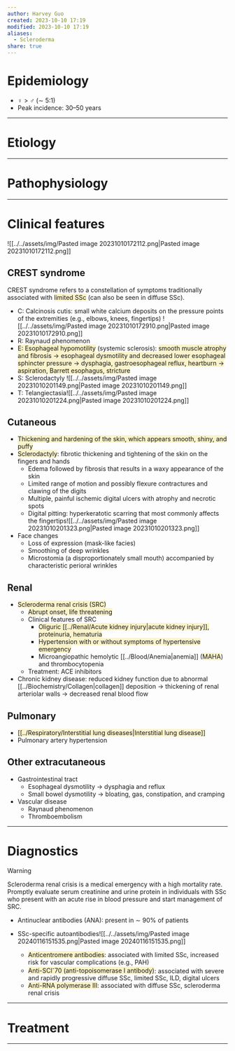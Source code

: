 ```yaml
---
author: Harvey Guo
created: 2023-10-10 17:19
modified: 2023-10-10 17:19
aliases:
  - Scleroderma
share: true
---
```

# Epidemiology
- ♀ > ♂ (∼ 5:1)
- Peak incidence: 30–50 years

---
# Etiology


---
# Pathophysiology


---
# Clinical features
![[../../assets/img/Pasted image 20231010172112.png|Pasted image 20231010172112.png]]
## CREST syndrome
CREST syndrome refers to a constellation of symptoms traditionally associated with <span style="background:rgba(240, 200, 0, 0.2)">limited SSc</span> (can also be seen in diffuse SSc).
- C: Calcinosis cutis: small white calcium deposits on the pressure points of the extremities (e.g., elbows, knees, fingertips) ![[../../assets/img/Pasted image 20231010172910.png|Pasted image 20231010172910.png]]
- R: Raynaud phenomenon 
- <span style="background:rgba(240, 200, 0, 0.2)">E: Esophageal hypomotility</span> (systemic sclerosis): <span style="background:rgba(240, 200, 0, 0.2)">smooth muscle atrophy and fibrosis → esophageal dysmotility and decreased lower esophageal sphincter pressure → dysphagia, gastroesophageal reflux, heartburn → aspiration, Barrett esophagus, stricture</span>
- S: Sclerodactyly ![[../../assets/img/Pasted image 20231010201149.png|Pasted image 20231010201149.png]]
- T: Telangiectasia![[../../assets/img/Pasted image 20231010201224.png|Pasted image 20231010201224.png]]
## Cutaneous
- <span style="background:rgba(240, 200, 0, 0.2)">Thickening and hardening of the skin, which appears smooth, shiny, and puffy</span>
- <span style="background:rgba(240, 200, 0, 0.2)">Sclerodactyly</span>: fibrotic thickening and tightening of the skin on the fingers and hands 
	- Edema followed by fibrosis that results in a waxy appearance of the skin
	- Limited range of motion and possibly flexure contractures and clawing of the digits
	- Multiple, painful ischemic digital ulcers with atrophy and necrotic spots
	- Digital pitting: hyperkeratotic scarring that most commonly affects the fingertips![[../../assets/img/Pasted image 20231010201323.png|Pasted image 20231010201323.png]]
- Face changes
	- Loss of expression (mask-like facies) 
	- Smoothing of deep wrinkles
	- Microstomia (a disproportionately small mouth) accompanied by characteristic perioral wrinkles
## Renal
- <span style="background:rgba(240, 200, 0, 0.2)">Scleroderma renal crisis (SRC)</span>
	- <span style="background:rgba(240, 200, 0, 0.2)">Abrupt onset, life threatening</span>
	- Clinical features of SRC
		- <span style="background:rgba(240, 200, 0, 0.2)">Oliguric [[../Renal/Acute kidney injury|acute kidney injury]], proteinuria, hematuria</span>
		- <span style="background:rgba(240, 200, 0, 0.2)">Hypertension with or without symptoms of hypertensive emergency</span>
		- Microangiopathic hemolytic [[../Blood/Anemia|anemia]] (<span style="background:rgba(240, 200, 0, 0.2)">MAHA</span>) and thrombocytopenia
	- Treatment: ACE inhibitors
- Chronic kidney disease: reduced kidney function due to abnormal [[../Biochemistry/Collagen|collagen]] deposition → thickening of renal arteriolar walls → decreased renal blood flow
## Pulmonary
- <span style="background:rgba(240, 200, 0, 0.2)">[[../Respiratory/Interstitial lung diseases|Interstitial lung disease]] </span>
- Pulmonary artery hypertension 
## Other extracutaneous
- Gastrointestinal tract
	- Esophageal dysmotility → dysphagia and reflux
	- Small bowel dysmotility → bloating, gas, constipation, and cramping 
- Vascular disease
	- Raynaud phenomenon 
	- Thromboembolism

---
# Diagnostics
>[!warning] 
>Scleroderma renal crisis is a medical emergency with a high mortality rate. Promptly evaluate serum creatinine and urine protein in individuals with SSc who present with an acute rise in blood pressure and start management of SRC.
- Antinuclear antibodies (ANA): present in ∼ 90% of patients
- SSc-specific autoantibodies![[../../assets/img/Pasted image 20240116151535.png|Pasted image 20240116151535.png]]

	- <span style="background:rgba(240, 200, 0, 0.2)">Anticentromere antibodies</span>: associated with limited SSc, increased risk for vascular complications (e.g., PAH)
	- <span style="background:rgba(240, 200, 0, 0.2)">Anti-SCl<sup>-</sup>70 (anti-topoisomerase I antibody)</span>: associated with severe and rapidly progressive diffuse SSc, limited SSc, ILD, digital ulcers
	- <span style="background:rgba(240, 200, 0, 0.2)">Anti-RNA polymerase III</span>: associated with diffuse SSc, scleroderma renal crisis


---
# Treatment


---
